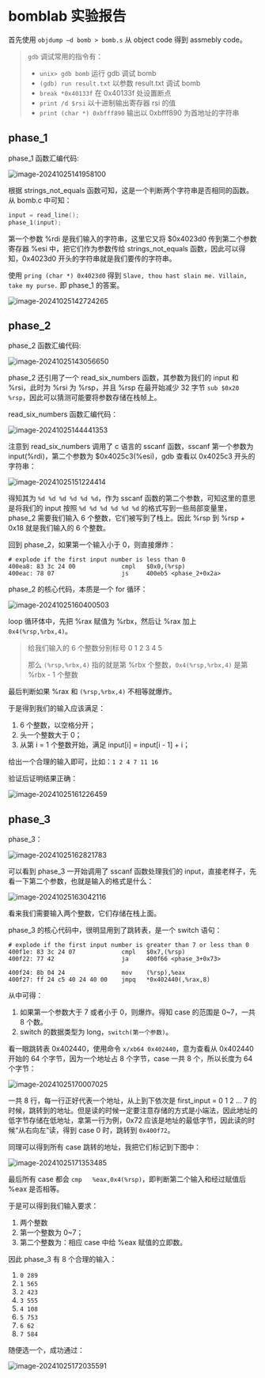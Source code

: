 # bomblab 实验报告

首先使用 `objdump –d bomb > bomb.s` 从 object code 得到 assmebly code。

> `gdb` 调试常用的指令有：
>
> - `unix> gdb bomb` 运行 gdb 调试 bomb
> - `(gdb) run result.txt` 以参数 result.txt 调试 bomb
> - `break *0x40133f` 在 0x40133f 处设置断点
> - `print /d $rsi` 以十进制输出寄存器 rsi 的值
> - `print (char *) 0xbfff890` 输出以 0xbfff890 为首地址的字符串

## phase_1

phase_1 函数汇编代码:

![image-20241025141958100](report.assets/image-20241025141958100.png)

根据 strings_not_equals 函数可知，这是一个判断两个字符串是否相同的函数。从 bomb.c 中可知：

```c
input = read_line();
phase_1(input);
```

第一个参数 %rdi 是我们输入的字符串，这里它又将 \$0x4023d0 传到第二个参数寄存器 %esi 中，把它们作为参数传给 strings_not_equals 函数，因此可以得知，0x4023d0 开头的字符串就是我们要传的字符串。

使用 `pring (char *) 0x4023d0` 得到 `Slave, thou hast slain me. Villain, take my purse.` 即 phase_1 的答案。

![image-20241025142724265](report.assets/image-20241025142724265.png)



## phase_2

phase_2 函数汇编代码:

![image-20241025143056650](report.assets/image-20241025143056650.png)

phase_2 还引用了一个 read_six_numbers 函数，其参数为我们的 input 和 %rsi，此时为 %rsi 为 %rsp，并且 %rsp 在最开始减少 32 字节 `sub $0x20 %rsp`，因此可以猜测可能要将参数存储在栈帧上。

read_six_numbers 函数汇编代码：

![image-20241025144441353](report.assets/image-20241025144441353.png)

注意到 read_six_numbers 调用了 c 语言的 sscanf 函数，sscanf 第一个参数为 input(%rdi)，第二个参数为 \$0x4025c3(%esi)，gdb 查看以 0x4025c3 开头的字符串：

![image-20241025151224414](report.assets/image-20241025151224414.png)

得知其为 `%d %d %d %d %d %d`，作为 sscanf 函数的第二个参数，可知这里的意思是将我们的 input 按照 `%d %d %d %d %d %d` 的格式写到一些局部变量里，phase_2 需要我们输入 6 个整数，它们被写到了栈上。因此 %rsp 到 %rsp + 0x18 就是我们输入的 6 个整数。

回到 phase_2，如果第一个输入小于 0，则直接爆炸：

```assembly
# explode if the first input number is less than 0
400ea8:	83 3c 24 00          	cmpl   $0x0,(%rsp)
400eac:	78 07                	js     400eb5 <phase_2+0x2a>
```

phase_2 的核心代码，本质是一个 for 循环：

![image-20241025160400503](report.assets/image-20241025160400503.png)

loop 循环体中，先把 %rax 赋值为 %rbx，然后让 %rax 加上 `0x4(%rsp,%rbx,4)`。

> 给我们输入的 6 个整数分别标号 0 1 2 3 4 5
>
> 那么 `(%rsp,%rbx,4)` 指的就是第 %rbx 个整数，`0x4(%rsp,%rbx,4)` 是第 %rbx - 1 个整数

最后判断如果 %rax 和 `(%rsp,%rbx,4)` 不相等就爆炸。

于是得到我们的输入应该满足：

1. 6 个整数，以空格分开；
2. 头一个整数大于 0；
3. 从第 i = 1 个整数开始，满足 input[i] = input[i - 1] + i；

给出一个合理的输入即可，比如：`1 2 4 7 11 16`

验证后证明结果正确：

![image-20241025161226459](report.assets/image-20241025161226459.png)



## phase_3

phase_3：

![image-20241025162821783](report.assets/image-20241025162821783.png)

可以看到 phase_3 一开始调用了 sscanf 函数处理我们的 input，直接老样子，先看一下第二个参数，也就是输入的格式是什么：

![image-20241025163042116](report.assets/image-20241025163042116.png)

看来我们需要输入两个整数，它们存储在栈上面。

phase_3 的核心代码中，很明显用到了跳转表，是一个 switch 语句：

```assembly
# explode if the first input number is greater than 7 or less than 0
400f1e:	83 3c 24 07          	cmpl   $0x7,(%rsp) 
400f22:	77 42                	ja     400f66 <phase_3+0x73>

400f24:	8b 04 24             	mov    (%rsp),%eax
400f27:	ff 24 c5 40 24 40 00 	jmpq   *0x402440(,%rax,8)
```

从中可得：

1. 如果第一个参数大于 7 或者小于 0，则爆炸。得知 case 的范围是 0~7，一共 8 个数。
2. switch 的数据类型为 long，`switch(第一个参数)`。

看一眼跳转表 0x402440，使用命令 `x/xb64 0x402440`，意为查看从 0x402440 开始的 64 个字节，因为一个地址占 8 个字节，case 一共 8 个，所以长度为 64 个字节：

![image-20241025170007025](report.assets/image-20241025170007025.png)

一共 8 行，每一行正好代表一个地址，从上到下依次是 first_input = 0 1 2 … 7 的时候，跳转到的地址。但是读的时候一定要注意存储的方式是小端法，因此地址的低字节存储在低地址，拿第一行为例，0x72 应该是地址的最低字节，因此读的时候“从右向左”读，得到 case 0 时，跳转到 `0x400f72`。

同理可以得到所有 case 跳转的地址，我把它们标记到下图中：

![image-20241025171353485](report.assets/image-20241025171353485.png)

最后所有 case 都会 `cmp   %eax,0x4(%rsp)`，即判断第二个输入和经过赋值后 %eax 是否相等。

于是可以得到我们输入要求：

1. 两个整数
2. 第一个整数为 0~7；
3. 第二个整数为：相应 case 中给 %eax 赋值的立即数。

因此 phase_3 有 8 个合理的输入：

1. `0 289`
2. `1 565`
3. `2 423`
4. `3 555`
5. `4 108`
6. `5 753`
7. `6 62`
8. `7 584`

随便选一个，成功通过：

![image-20241025172035591](report.assets/image-20241025172035591.png)

